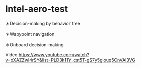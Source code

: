 # Intel-aero-test
＊Decision-making by behavior tree

＊Wapypoint navigation

＊Onboard decision-making

Video:https://www.youtube.com/watch?v=oXAZZwl4rSY&list=PLD3k11Y_cst5T-gS7y5giouq5CnVAl3VG
